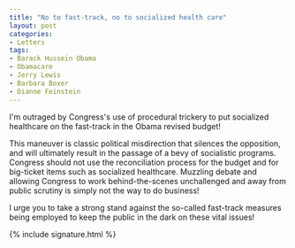 ```yaml
---
title: "No to fast-track, no to socialized health care"
layout: post
categories:
- Letters
tags:
- Barack Hussein Obama
- Obamacare
- Jerry Lewis
- Barbara Boxer
- Dianne Feinstein
---
```


I'm outraged by Congress's use of procedural trickery to put socialized healthcare on the fast-track in the Obama revised budget!

This maneuver is classic political misdirection that silences the opposition, and will ultimately result in the passage of a bevy of socialistic programs. Congress should not use the reconciliation process for the budget and for big-ticket items such as socialized healthcare. Muzzling debate and allowing Congress to work behind-the-scenes unchallenged and away from public scrutiny is simply not the way to do business!

I urge you to take a strong stand against the so-called fast-track measures being employed to keep the public in the dark on these vital issues!

{% include signature.html %}
